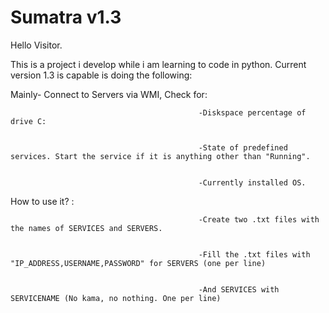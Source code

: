 Sumatra v1.3
=======
Hello Visitor.

This is a project i develop while i am learning to code in python. Current version 1.3 is capable is doing the following:


Mainly- Connect to Servers via WMI, Check for:



                                              -Diskspace percentage of drive C:
                                              
                                              
                                              -State of predefined services. Start the service if it is anything other than "Running".
                                              
                                              
                                              -Currently installed OS.
                                              
                                              
How to use it?                               :


                                              -Create two .txt files with the names of SERVICES and SERVERS.
                                              
                                              
                                              -Fill the .txt files with "IP_ADDRESS,USERNAME,PASSWORD" for SERVERS (one per line)
                                              
                                              
                                              -And SERVICES with SERVICENAME (No kama, no nothing. One per line)
                                              
                                              
                                              

                                              

